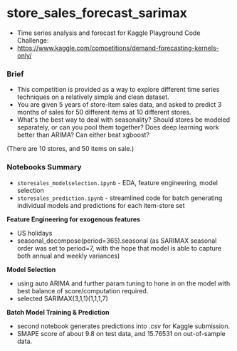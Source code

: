# store_sales_forecast_sarimax
- Time series analysis and forecast for Kaggle Playground Code Challenge: 
- https://www.kaggle.com/competitions/demand-forecasting-kernels-only/

### Brief
- This competition is provided as a way to explore different time series techniques on a relatively simple and clean dataset.
- You are given 5 years of store-item sales data, and asked to predict 3 months of sales for 50 different items at 10 different stores.
- What's the best way to deal with seasonality? Should stores be modeled separately, or can you pool them together? Does deep learning work better than ARIMA? Can either beat xgboost?

(There are 10 stores, and 50 items on sale.)

### Notebooks Summary
- `storesales_modelselection.ipynb` - EDA, feature engineering, model selection
- `storesales_prediction.ipynb`     - streamlined code for batch generating individual models and predictions for each item-store set

**Feature Engineering for exogenous features**
  - US holidays
  - seasonal_decompose(period=365).seasonal (as SARIMAX seasonal order was set to period=7, with the hope that model is able to capture both annual and weekly variances)

**Model Selection**
  - using auto ARIMA and further param tuning to hone in on the model with best balance of score/computation required.
  - selected SARIMAX(3,1,1)(1,1,1,7)
  
**Batch Model Training & Prediction**
  - second notebook generates predictions into .csv for Kaggle submission.
  - SMAPE score of about 9.8 on test data, and 15.76531 on out-of-sample data.
